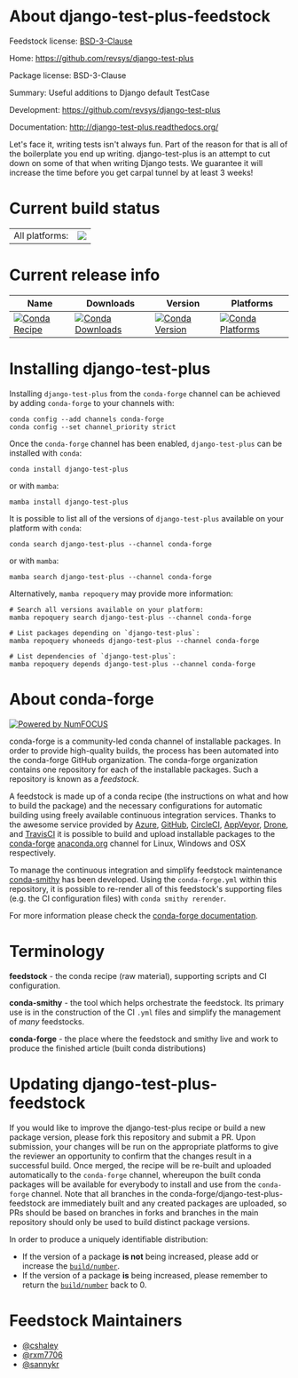 About django-test-plus-feedstock
================================

Feedstock license: [BSD-3-Clause](https://github.com/conda-forge/django-test-plus-feedstock/blob/main/LICENSE.txt)

Home: https://github.com/revsys/django-test-plus

Package license: BSD-3-Clause

Summary: Useful additions to Django default TestCase

Development: https://github.com/revsys/django-test-plus

Documentation: http://django-test-plus.readthedocs.org/

Let's face it, writing tests isn't always fun. Part of the reason for that is all of the
boilerplate you end up writing. django-test-plus is an attempt to cut down on some of
that when writing Django tests. We guarantee it will increase the time before you get
carpal tunnel by at least 3 weeks!


Current build status
====================


<table><tr><td>All platforms:</td>
    <td>
      <a href="https://dev.azure.com/conda-forge/feedstock-builds/_build/latest?definitionId=3860&branchName=main">
        <img src="https://dev.azure.com/conda-forge/feedstock-builds/_apis/build/status/django-test-plus-feedstock?branchName=main">
      </a>
    </td>
  </tr>
</table>

Current release info
====================

| Name | Downloads | Version | Platforms |
| --- | --- | --- | --- |
| [![Conda Recipe](https://img.shields.io/badge/recipe-django--test--plus-green.svg)](https://anaconda.org/conda-forge/django-test-plus) | [![Conda Downloads](https://img.shields.io/conda/dn/conda-forge/django-test-plus.svg)](https://anaconda.org/conda-forge/django-test-plus) | [![Conda Version](https://img.shields.io/conda/vn/conda-forge/django-test-plus.svg)](https://anaconda.org/conda-forge/django-test-plus) | [![Conda Platforms](https://img.shields.io/conda/pn/conda-forge/django-test-plus.svg)](https://anaconda.org/conda-forge/django-test-plus) |

Installing django-test-plus
===========================

Installing `django-test-plus` from the `conda-forge` channel can be achieved by adding `conda-forge` to your channels with:

```
conda config --add channels conda-forge
conda config --set channel_priority strict
```

Once the `conda-forge` channel has been enabled, `django-test-plus` can be installed with `conda`:

```
conda install django-test-plus
```

or with `mamba`:

```
mamba install django-test-plus
```

It is possible to list all of the versions of `django-test-plus` available on your platform with `conda`:

```
conda search django-test-plus --channel conda-forge
```

or with `mamba`:

```
mamba search django-test-plus --channel conda-forge
```

Alternatively, `mamba repoquery` may provide more information:

```
# Search all versions available on your platform:
mamba repoquery search django-test-plus --channel conda-forge

# List packages depending on `django-test-plus`:
mamba repoquery whoneeds django-test-plus --channel conda-forge

# List dependencies of `django-test-plus`:
mamba repoquery depends django-test-plus --channel conda-forge
```


About conda-forge
=================

[![Powered by
NumFOCUS](https://img.shields.io/badge/powered%20by-NumFOCUS-orange.svg?style=flat&colorA=E1523D&colorB=007D8A)](https://numfocus.org)

conda-forge is a community-led conda channel of installable packages.
In order to provide high-quality builds, the process has been automated into the
conda-forge GitHub organization. The conda-forge organization contains one repository
for each of the installable packages. Such a repository is known as a *feedstock*.

A feedstock is made up of a conda recipe (the instructions on what and how to build
the package) and the necessary configurations for automatic building using freely
available continuous integration services. Thanks to the awesome service provided by
[Azure](https://azure.microsoft.com/en-us/services/devops/), [GitHub](https://github.com/),
[CircleCI](https://circleci.com/), [AppVeyor](https://www.appveyor.com/),
[Drone](https://cloud.drone.io/welcome), and [TravisCI](https://travis-ci.com/)
it is possible to build and upload installable packages to the
[conda-forge](https://anaconda.org/conda-forge) [anaconda.org](https://anaconda.org/)
channel for Linux, Windows and OSX respectively.

To manage the continuous integration and simplify feedstock maintenance
[conda-smithy](https://github.com/conda-forge/conda-smithy) has been developed.
Using the ``conda-forge.yml`` within this repository, it is possible to re-render all of
this feedstock's supporting files (e.g. the CI configuration files) with ``conda smithy rerender``.

For more information please check the [conda-forge documentation](https://conda-forge.org/docs/).

Terminology
===========

**feedstock** - the conda recipe (raw material), supporting scripts and CI configuration.

**conda-smithy** - the tool which helps orchestrate the feedstock.
                   Its primary use is in the construction of the CI ``.yml`` files
                   and simplify the management of *many* feedstocks.

**conda-forge** - the place where the feedstock and smithy live and work to
                  produce the finished article (built conda distributions)


Updating django-test-plus-feedstock
===================================

If you would like to improve the django-test-plus recipe or build a new
package version, please fork this repository and submit a PR. Upon submission,
your changes will be run on the appropriate platforms to give the reviewer an
opportunity to confirm that the changes result in a successful build. Once
merged, the recipe will be re-built and uploaded automatically to the
`conda-forge` channel, whereupon the built conda packages will be available for
everybody to install and use from the `conda-forge` channel.
Note that all branches in the conda-forge/django-test-plus-feedstock are
immediately built and any created packages are uploaded, so PRs should be based
on branches in forks and branches in the main repository should only be used to
build distinct package versions.

In order to produce a uniquely identifiable distribution:
 * If the version of a package **is not** being increased, please add or increase
   the [``build/number``](https://docs.conda.io/projects/conda-build/en/latest/resources/define-metadata.html#build-number-and-string).
 * If the version of a package **is** being increased, please remember to return
   the [``build/number``](https://docs.conda.io/projects/conda-build/en/latest/resources/define-metadata.html#build-number-and-string)
   back to 0.

Feedstock Maintainers
=====================

* [@cshaley](https://github.com/cshaley/)
* [@rxm7706](https://github.com/rxm7706/)
* [@sannykr](https://github.com/sannykr/)

